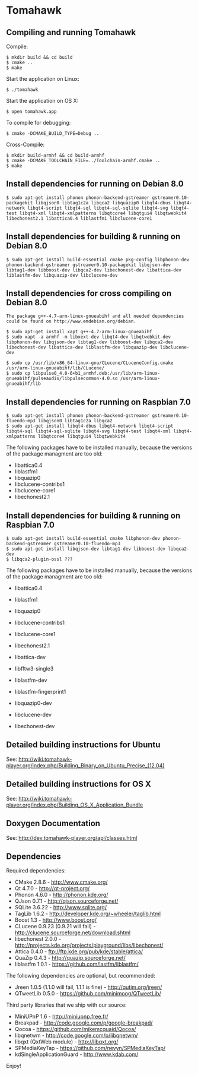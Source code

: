 Tomahawk
========

Compiling and running Tomahawk
------------------------------

Compile:

    $ mkdir build && cd build
    $ cmake ..
    $ make

Start the application on Linux:

    $ ./tomahawk

Start the application on OS X:

    $ open tomahawk.app
    
    
To compile for debugging:

	$ cmake -DCMAKE_BUILD_TYPE=Debug ..
    
    
Cross-Compile:

	$ mkdir build-armhf && cd build-armhf
	$ cmake -DCMAKE_TOOLCHAIN_FILE=../Toolchain-armhf.cmake ..
    $ make



Install dependencies for running on Debian 8.0
-----------------------------------------

	$ sudo apt-get install phonon phonon-backend-gstreamer gstreamer0.10-packagekit libqjson0 libtag1c2a libqca2 libquazip0 libqt4-dbus libqt4-network libqt4-script libqt4-sql libqt4-sql-sqlite libqt4-svg libqt4-test libqt4-xml libqt4-xmlpatterns libqtcore4 libqtgui4 libqtwebkit4 libechonest2.1 libattica0.4 liblastfm1 libclucene-core1


Install dependencies for building & running on Debian 8.0
-----------------------------------------

	$ sudo apt-get install build-essential cmake pkg-config libphonon-dev phonon-backend-gstreamer gstreamer0.10-packagekit libqjson-dev libtag1-dev libboost-dev libqca2-dev libechonest-dev libattica-dev liblastfm-dev libquazip-dev libclucene-dev


Install dependencies for cross compiling on Debian 8.0
-----------------------------------------

	The package g++-4.7-arm-linux-gnueabihf and all needed dependencies could be found on http://www.emdebian.org/debian.
	
	$ sudo apt-get install xapt g++-4.7-arm-linux-gnueabihf
	$ sudo xapt -a armhf -m libxext-dev libqt4-dev libqtwebkit-dev libphonon-dev libqjson-dev libtag1-dev libboost-dev libqca2-dev libechonest-dev libattica-dev liblastfm-dev libquazip-dev libclucene-dev
	
	$ sudo cp /usr/lib/x86_64-linux-gnu/CLucene/CLuceneConfig.cmake /usr/arm-linux-gnueabihf/lib/CLucene/
	$ sudo cp libpulse0_4.0-6+b1_armhf.deb:/usr/lib/arm-linux-gnueabihf/pulseaudio/libpulsecommon-4.0.so /usr/arm-linux-gnueabihf/lib


Install dependencies for running on Raspbian 7.0
-----------------------------------------

	$ sudo apt-get install phonon phonon-backend-gstreamer gstreamer0.10-fluendo-mp3 libqjson0 libtag1c2a libqca2
	$ sudo apt-get install libqt4-dbus libqt4-network libqt4-script libqt4-sql libqt4-sql-sqlite libqt4-svg libqt4-test libqt4-xml libqt4-xmlpatterns libqtcore4 libqtgui4 libqtwebkit4


The following packages have to be installed manually, because the versions of the package managment are too old:

* libattica0.4
* liblastfm1
* libquazip0
* libclucene-contribs1
* libclucene-core1
* libechonest2.1



Install dependencies for building & running on Raspbian 7.0
-----------------------------------------

	$ sudo apt-get install build-essential cmake libphonon-dev phonon-backend-gstreamer gstreamer0.10-fluendo-mp3
	$ sudo apt-get install libqjson-dev libtag1-dev libboost-dev libqca2-dev
	$ libqca2-plugin-ossl ???

The following packages have to be installed manually, because the versions of the package managment are too old:

* libattica0.4
* liblastfm1
* libquazip0
* libclucene-contribs1
* libclucene-core1
* libechonest2.1

* libattica-dev
* libfftw3-single3
* liblastfm-dev
* liblastfm-fingerprint1
* libquazip0-dev
* libclucene-dev
* libechonest-dev



Detailed building instructions for Ubuntu
-----------------------------------------
See: http://wiki.tomahawk-player.org/index.php/Building_Binary_on_Ubuntu_Precise_(12.04)

Detailed building instructions for OS X
---------------------------------------
See: http://wiki.tomahawk-player.org/index.php/Building_OS_X_Application_Bundle

Doxygen Documentation
---------------------
See: http://dev.tomahawk-player.org/api/classes.html

Dependencies
------------

Required dependencies:

* CMake 2.8.6 - http://www.cmake.org/
* Qt 4.7.0 - http://qt-project.org/
* Phonon 4.6.0 - http://phonon.kde.org/
* QJson 0.7.1 - http://qjson.sourceforge.net/
* SQLite 3.6.22 - http://www.sqlite.org/
* TagLib 1.6.2 - http://developer.kde.org/~wheeler/taglib.html
* Boost 1.3 - http://www.boost.org/
* CLucene 0.9.23 (0.9.21 will fail) - http://clucene.sourceforge.net/download.shtml
* libechonest 2.0.0 - http://projects.kde.org/projects/playground/libs/libechonest/
* Attica 0.4.0 - ftp://ftp.kde.org/pub/kde/stable/attica/
* QuaZip 0.4.3 - http://quazip.sourceforge.net/
* liblastfm 1.0.1 - https://github.com/lastfm/liblastfm/

The following dependencies are optional, but recommended:

* Jreen 1.0.5 (1.1.0 will fail, 1.1.1 is fine) - http://qutim.org/jreen/
* QTweetLib 0.5.0 - https://github.com/minimoog/QTweetLib/

Third party libraries that we ship with our source:

* MiniUPnP 1.6 - http://miniupnp.free.fr/
* Breakpad - http://code.google.com/p/google-breakpad/
* Qocoa - https://github.com/mikemcquaid/Qocoa/
* libqnetwm - http://code.google.com/p/libqnetwm/
* libqxt (QxtWeb module) - http://libqxt.org/
* SPMediaKeyTap - https://github.com/nevyn/SPMediaKeyTap/
* kdSingleApplicationGuard - http://www.kdab.com/

Enjoy!
